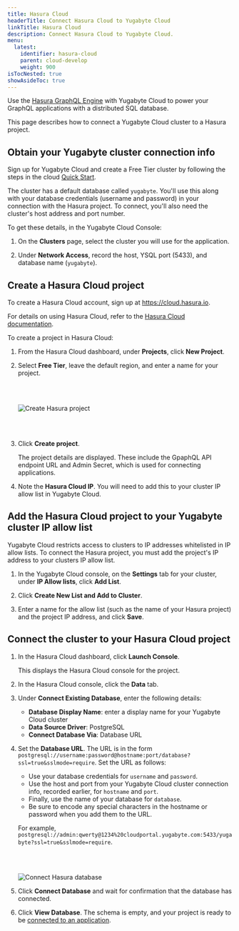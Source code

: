```yaml
---
title: Hasura Cloud
headerTitle: Connect Hasura Cloud to Yugabyte Cloud
linkTitle: Hasura Cloud
description: Connect Hasura Cloud to Yugabyte Cloud.
menu:
  latest:
    identifier: hasura-cloud
    parent: cloud-develop
    weight: 900
isTocNested: true
showAsideToc: true
---
```


Use the [Hasura GraphQL Engine](https://hasura.io) with Yugabyte Cloud to power your GraphQL applications with a distributed SQL database.

This page describes how to connect a Yugabyte Cloud cluster to a Hasura project.

## Obtain your Yugabyte cluster connection info

Sign up for Yugabyte Cloud and create a Free Tier cluster by following the steps in the cloud [Quick Start](../../cloud-quickstart).

The cluster has a default database called `yugabyte`. You'll use this along with your database credentials (username and password) in your connection with the Hasura project. To connect, you'll also need the cluster's host address and port number.

To get these details, in the Yugabyte Cloud Console:

1. On the **Clusters** page, select the cluster you will use for the application.

1. Under **Network Access**, record the host, YSQL port (5433), and database name (`yugabyte`).

## Create a Hasura Cloud project

To create a Hasura Cloud account, sign up at <https://cloud.hasura.io>.

For details on using Hasura Cloud, refer to the [Hasura Cloud documentation](https://hasura.io/docs/latest/graphql/cloud/index.html).

To create a project in Hasura Cloud:

1. From the Hasura Cloud dashboard, under **Projects**, click **New Project**. 

1. Select **Free Tier**, leave the default region, and enter a name for your project.

    <br/><br/>

    ![Create Hasura project](/images/deploy/yugabyte-cloud/hasura-create-project.png)
    
    <br/><br/>

1. Click **Create project**.

    The project details are displayed. These include the GpaphQL API endpoint URL and Admin Secret, which is used for connecting applications.

1. Note the **Hasura Cloud IP**. You will need to add this to your cluster IP allow list in Yugabyte Cloud.

## Add the Hasura Cloud project to your Yugabyte cluster IP allow list

Yugabyte Cloud restricts access to clusters to IP addresses whitelisted in IP allow lists. To connect the Hasura project, you must add the project's IP address to your clusters IP allow list.

1. In the Yugabyte Cloud console, on the **Settings** tab for your cluster, under **IP Allow lists**, click **Add List**.

1. Click **Create New List and Add to Cluster**.

1. Enter a name for the allow list (such as the name of your Hasura project) and the project IP address, and click **Save**.

## Connect the cluster to your Hasura Cloud project

1. In the Hasura Cloud dashboard, click **Launch Console**.

    This displays the Hasura Cloud console for the project.

1. In the Hasura Cloud console, click the **Data** tab.

1. Under **Connect Existing Database**, enter the following details:

    * **Database Display Name**: enter a display name for your Yugabyte Cloud cluster
    * **Data Source Driver**: PostgreSQL
    * **Connect Database Via**: Database URL

1. Set the **Database URL**. The URL is in the form `postgresql://username:password@hostname:port/database?ssl=true&sslmode=require`. Set the URL as follows:

    * Use your database credentials for `username` and `password`.
    * Use the host and port from your Yugabyte Cloud cluster connection info, recorded earlier, for `hostname` and `port`.
    * Finally, use the name of your database for `database`.
    * Be sure to encode any special characters in the hostname or password when you add them to the URL.

    For example, `postgresql://admin:qwerty@1234%20cloudportal.yugabyte.com:5433/yugabyte?ssl=true&sslmode=require`.
    
    <br/><br/>

    ![Connect Hasura database](/images/deploy/yugabyte-cloud/hasura-cloud-connect-database.png)

1. Click **Connect Database** and wait for confirmation that the database has connected.

1. Click **View Database**. The schema is empty, and your project is ready to be [connected to an application](../hasura-sample-app/).
